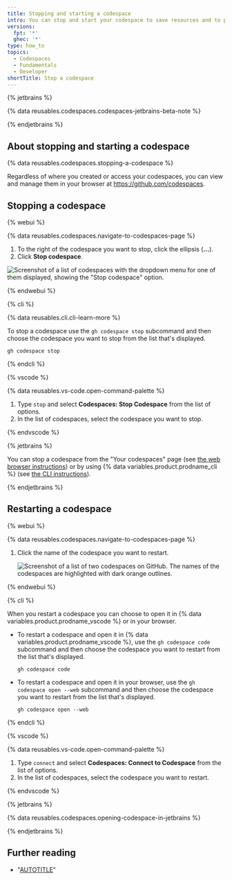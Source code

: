 ```yaml
---
title: Stopping and starting a codespace
intro: You can stop and start your codespace to save resources and to pause work.
versions:
  fpt: '*'
  ghec: '*'
type: how_to
topics:
  - Codespaces
  - Fundamentals
  - Developer
shortTitle: Stop a codespace
---
```


{% jetbrains %}

{% data reusables.codespaces.codespaces-jetbrains-beta-note %}

{% endjetbrains %}

## About stopping and starting a codespace

{% data reusables.codespaces.stopping-a-codespace %}

Regardless of where you created or access your codespaces, you can view and manage them in your browser at https://github.com/codespaces.

## Stopping a codespace

{% webui %}

{% data reusables.codespaces.navigate-to-codespaces-page %}
 1. To the right of the codespace you want to stop, click the ellipsis (**...**).
 1. Click **Stop codespace**.

   ![Screenshot of a list of codespaces with the dropdown menu for one of them displayed, showing the "Stop codespace" option.](/assets/images/help/codespaces/stop-codespace-webui.png)

{% endwebui %}

{% cli %}

{% data reusables.cli.cli-learn-more %}

To stop a codespace use the `gh codespace stop` subcommand and then choose the codespace you want to stop from the list that's displayed.

```shell{:copy}
gh codespace stop
```

{% endcli %}

{% vscode %}

{% data reusables.vs-code.open-command-palette %}
1. Type `stop` and select **Codespaces: Stop Codespace** from the list of options.
1. In the list of codespaces, select the codespace you want to stop.

{% endvscode %}

{% jetbrains %}

You can stop a codespace from the "Your codespaces" page (see [the web browser instructions](/codespaces/developing-in-codespaces/stopping-and-starting-a-codespace?tool=webui#stopping-a-codespace)) or by using {% data variables.product.prodname_cli %} (see [the CLI instructions](/codespaces/developing-in-codespaces/stopping-and-starting-a-codespace?tool=cli#stopping-a-codespace)).

{% endjetbrains %}

## Restarting a codespace

{% webui %}

{% data reusables.codespaces.navigate-to-codespaces-page %}
1. Click the name of the codespace you want to restart.

   ![Screenshot of a list of two codespaces on GitHub. The names of the codespaces are highlighted with dark orange outlines.](/assets/images/help/codespaces/restart-codespace-webui.png)

{% endwebui %}

{% cli %}

When you restart a codespace you can choose to open it in {% data variables.product.prodname_vscode %} or in your browser.

- To restart a codespace and open it in {% data variables.product.prodname_vscode %}, use the `gh codespace code` subcommand and then choose the codespace you want to restart from the list that's displayed.

  ```shell{:copy}
  gh codespace code
  ```

- To restart a codespace and open it in your browser, use the `gh codespace open --web` subcommand and then choose the codespace you want to restart from the list that's displayed.

  ```shell{:copy}
  gh codespace open --web
  ```

{% endcli %}

{% vscode %}

{% data reusables.vs-code.open-command-palette %}
1. Type `connect` and select **Codespaces: Connect to Codespace** from the list of options.
1. In the list of codespaces, select the codespace you want to restart.

{% endvscode %}

{% jetbrains %}

{% data reusables.codespaces.opening-codespace-in-jetbrains %}

{% endjetbrains %}

## Further reading

- "[AUTOTITLE](/codespaces/getting-started/the-codespace-lifecycle)"
